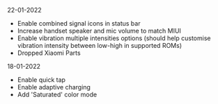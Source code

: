 22-01-2022
 - Enable combined signal icons in status bar
 - Increase handset speaker and mic volume to match MIUI
 - Enable vibration multiple intensities options (should help customise vibration intensity between low-high in supported ROMs)
 - Dropped Xiaomi Parts

18-01-2022 
 - Enable quick tap
 - Enable adaptive charging 
 - Add 'Saturated' color mode
